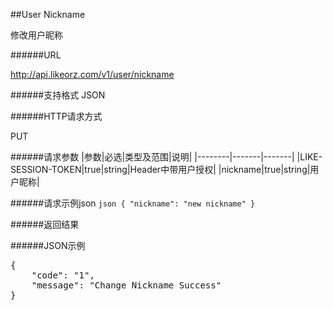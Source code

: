 ##User Nickname修改用户昵称######URLhttp://api.likeorz.com/v1/user/nickname######支持格式JSON######HTTP请求方式PUT######请求参数|参数|必选|类型及范围|说明||--------|-------|-------||LIKE-SESSION-TOKEN|true|string|Header中带用户授权||nickname|true|string|用户昵称|######请求示例json`json{    "nickname": "new nickname"}`######返回结果######JSON示例<pre>{    "code": "1",     "message": "Change Nickname Success"}</pre>